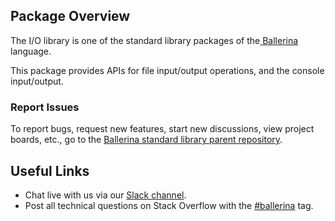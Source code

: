 ## Package Overview

The I/O library is one of the standard library packages of the<a target="_blank" href="https://ballerina.io/"> Ballerina
</a> language.

This package provides APIs for file input/output operations, and the console input/output.


### Report Issues

To report bugs, request new features, start new discussions, view project boards, etc., go to the <a target="_blank" href="https://github.com/ballerina-platform/ballerina-standard-library">Ballerina standard library parent repository</a>.

## Useful Links

- Chat live with us via our <a target="_blank" href="https://ballerina.io/community/slack/">Slack channel</a>.
- Post all technical questions on Stack Overflow with the <a target="_blank" href="https://stackoverflow.com/questions/tagged/ballerina">#ballerina</a> tag.
